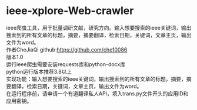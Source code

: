 # ieee-xplore-Web-crawler
ieee爬虫工具，用于批量调研文献，研究方向。输入想要搜索的ieee关键词，输出搜索到的所有文章的标题，摘要，摘要翻译，检索日期，关键词，文章主页，输出文件为word。  
作者CheJiaQi github:https://github.com/che10086  
版本1.0  
运行ieee爬虫需要安装requests库和python-docx库  
python运行版本推荐3.8以上  
实现功能：输入想要搜索的ieee关键词，输出搜索到的所有文章的标题，摘要，摘要翻译，检索日期，关键词，文章主页，输出文件为word。  
在运行程序前，请申请一个有道翻译私人API，填入trans.py文件开头的应用ID和应用密钥。  
